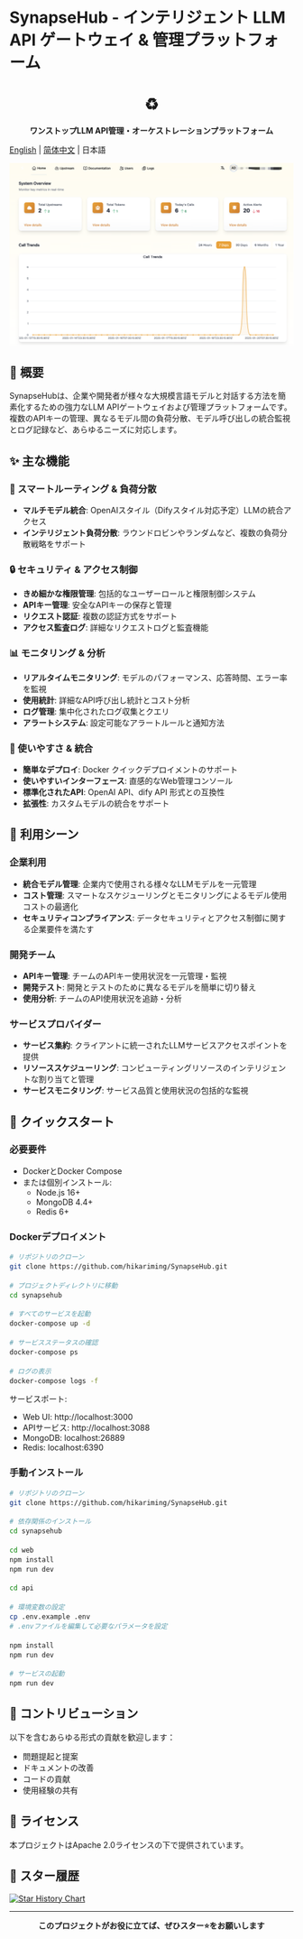 # SynapseHub - インテリジェント LLM API ゲートウェイ & 管理プラットフォーム

<div align="center">
  <h1>♻️</h1>
  <p><strong>ワンストップLLM API管理・オーケストレーションプラットフォーム</strong></p>
</div>

[English](README_EN.md) | [简体中文](README.md) | 日本語

![SynapseHub ダッシュボードプレビュー](view.png)

## 🌟 概要

SynapseHubは、企業や開発者が様々な大規模言語モデルと対話する方法を簡素化するための強力なLLM APIゲートウェイおよび管理プラットフォームです。複数のAPIキーの管理、異なるモデル間の負荷分散、モデル呼び出しの統合監視とログ記録など、あらゆるニーズに対応します。

## ✨ 主な機能

### 🚀 スマートルーティング & 負荷分散
- **マルチモデル統合**: OpenAIスタイル（Difyスタイル対応予定）LLMの統合アクセス
- **インテリジェント負荷分散**: ラウンドロビンやランダムなど、複数の負荷分散戦略をサポート

### 🔒 セキュリティ & アクセス制御
- **きめ細かな権限管理**: 包括的なユーザーロールと権限制御システム
- **APIキー管理**: 安全なAPIキーの保存と管理
- **リクエスト認証**: 複数の認証方式をサポート
- **アクセス監査ログ**: 詳細なリクエストログと監査機能

### 📊 モニタリング & 分析
- **リアルタイムモニタリング**: モデルのパフォーマンス、応答時間、エラー率を監視
- **使用統計**: 詳細なAPI呼び出し統計とコスト分析
- **ログ管理**: 集中化されたログ収集とクエリ
- **アラートシステム**: 設定可能なアラートルールと通知方法

### 🔌 使いやすさ & 統合
- **簡単なデプロイ**: Docker クイックデプロイメントのサポート
- **使いやすいインターフェース**: 直感的なWeb管理コンソール
- **標準化されたAPI**: OpenAI API、dify API 形式との互換性
- **拡張性**: カスタムモデルの統合をサポート

## 🎯 利用シーン

### 企業利用
- **統合モデル管理**: 企業内で使用される様々なLLMモデルを一元管理
- **コスト管理**: スマートなスケジューリングとモニタリングによるモデル使用コストの最適化
- **セキュリティコンプライアンス**: データセキュリティとアクセス制御に関する企業要件を満たす

### 開発チーム
- **APIキー管理**: チームのAPIキー使用状況を一元管理・監視
- **開発テスト**: 開発とテストのために異なるモデルを簡単に切り替え
- **使用分析**: チームのAPI使用状況を追跡・分析

### サービスプロバイダー
- **サービス集約**: クライアントに統一されたLLMサービスアクセスポイントを提供
- **リソーススケジューリング**: コンピューティングリソースのインテリジェントな割り当てと管理
- **サービスモニタリング**: サービス品質と使用状況の包括的な監視

## 🚀 クイックスタート

### 必要要件
- DockerとDocker Compose
- または個別インストール:
  - Node.js 16+
  - MongoDB 4.4+
  - Redis 6+

### Dockerデプロイメント
```bash
# リポジトリのクローン
git clone https://github.com/hikariming/SynapseHub.git

# プロジェクトディレクトリに移動
cd synapsehub

# すべてのサービスを起動
docker-compose up -d

# サービスステータスの確認
docker-compose ps

# ログの表示
docker-compose logs -f
```

サービスポート:
- Web UI: http://localhost:3000
- APIサービス: http://localhost:3088
- MongoDB: localhost:26889
- Redis: localhost:6390

### 手動インストール
```bash
# リポジトリのクローン
git clone https://github.com/hikariming/SynapseHub.git

# 依存関係のインストール
cd synapsehub

cd web
npm install
npm run dev

cd api

# 環境変数の設定
cp .env.example .env
# .envファイルを編集して必要なパラメータを設定

npm install
npm run dev

# サービスの起動
npm run dev
```

## 🤝 コントリビューション

以下を含むあらゆる形式の貢献を歓迎します：
- 問題提起と提案
- ドキュメントの改善
- コードの貢献
- 使用経験の共有

## 📄 ライセンス

本プロジェクトはApache 2.0ライセンスの下で提供されています。

## 🌟 スター履歴

[![Star History Chart](https://api.star-history.com/svg?repos=hikariming/SynapseHub&type=Date)](https://star-history.com/#hikariming/SynapseHub&Date)

---

<div align="center">
  <strong>このプロジェクトがお役に立てば、ぜひスター⭐️をお願いします</strong>
</div> 